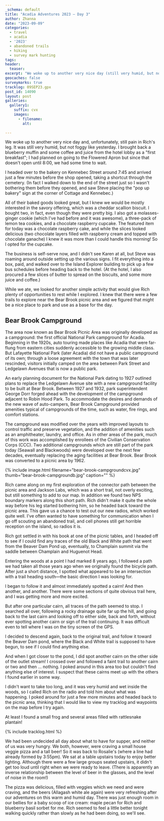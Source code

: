 ```yaml
---
_schema: default
title: "Acadia Adventures 2023 – Day 3"
author: Zhanna
date: "2023-09-09"
categories: 
  - travel
  - acadia
  - '2023'
  - abandoned trails
  - hiking
  - survey mark hunting
tags:
header:
  teaser:
excerpt: "We woke up to another very nice day (still very humid, but not foggy like yesterday) and, unfortunately, still pain in Rich’s leg. I brought back a blueberry muffin and some coffee and juice for him from the hotel lobby so he could take medication; I had planned on going to the Flowered Apron but since that doesn’t open until 8:00, we had some time to wait."
geocaches: false
surveymarks: true
tracklog: 09SEP23.gpx
post_id: 14090
layout: post
galleries:
  gallery1:
    suffix: cvx
    images:
      - filename: 
        alt:                   
    
---
```


<!-- ## Robin Hood Park
https://mouseion.jax.org/postcards/
https://www.vintagemaineimages.com/record/18973/cart
https://timesmachine.nytimes.com/timesmachine/1898/03/05/102107040.pdf?pdf_redirect=true&ip=0
https://digitalcommons.library.umaine.edu/cgi/viewcontent.cgi?article=1105&context=mainehistory pp 42-43

## Bear Brook Campground
https://www.nps.gov/acad/learn/historyculture/historic-campgrounds.htm
http://npshistory.com/publications/acad/clr-blackwoods-seawall-campgrounds.pdf - postcard scan - could also go on hurricane day
https://archive.org/details/culturallandscap00foul/page/16/mode/2up

 -->

We woke up to another very nice day and, unfortunately, still pain in Rich's leg. It was still very humid, but not foggy like yesterday. I brought back a blueberry muffin and some coffee and juice from the hotel lobby as a "first breakfast"; I had planned on going to the Flowered Apron but since that doesn't open until 8:00, we had some time to wait.

I headed over to the bakery on Kennebec Street around 7:45 and arrived just a few minutes before the shop opened, taking a shortcut through the cemetery. (In fact I walked down to the end of the street just so I wasn't bothering them before they opened, and saw Steve placing the "pop up bakery" sign at the corner of Cottage and Kennebec.) 

All of their baked goods looked great, but I knew we would be mostly interested in the savory offering, which was a cheddar scallion biscuit. I bought two, in fact, even though they were pretty big. I also got a molasses-ginger cookie (which I've had before and it was awesome), a three-pack of lemon tea cookies, and a chocolate raspberry cupcake. The featured item for today was a chocolate raspberry cake, and while the slices looked delicious (two chocolate layers filled with raspberry cream and topped with chocolate ganache) I knew it was more than I could handle this morning! So I opted for the cupcake. 

The business is self-serve now, and I didn't see Karen at all, but Steve was roaming around outside setting up the various signs. I fit everything into a box, paid, and walked over to the Island Explorer building to pick up a few bus schedules before heading back to the hotel. (At the hotel, I also procured a few slices of butter to spread on the biscuits, and some more juice and coffee.)

While we ate, we looked for another simple activity that would give Rich plenty of opportunities to rest while I explored. I knew that there were a few trails to explore near the Bear Brook picnic area and we figured that might be a nice place to park and use as a base for the day. 

<div class="history-aside">

<h2>Bear Brook Campground</h2>

<p>The area now known as Bear Brook Picnic Area was originally developed as a campground: the first official National Park campground for Acadia. Beginning in the 1920s, auto touring made places like Acadia that were far-flung from eastern cities suddenly accessible to the growing middle class. But Lafayette National Park (later Acadia) did not have a public campground of its own; through a loose agreement with the town that was later rescinded, visitors initially camped on the area between Park Street and Ledgelawn Avenues that is now a public park.</p>

<p>An early planning document for the National Park dating to 1927 outlined plans to replace the Ledgelawn Avenue site with a new campground facility to be built at Bear Brook. Between 1927 and 1932, park superintendent George Dorr forged ahead with the development of the campground adjacent to Robin Hood Park.  To accommodate the desires and demands of the new wave of auto-campers, Bear Brook Campground provided amenities typical of campgrounds of the time, such as water, fire rings, and comfort stations.</p>

<p>The campground was modified over the years with improved layouts to control traffic and preserve vegetation, and the addition of amenities such as an amphitheater, laundry, and office. As in other areas of the park, much of this work was accomplished by enrollees of the Civilian Conservation Corps (CCC). Two additional campgrounds which are still part of the park today (Seawall and Blackwoods) were developed over the next few decades, eventually replacing the aging facilities at Bear Brook. Bear Brook was converted to a picnic area by 1962.</p>

{% include image.html filename="bear-brook-campgroundcvx.jpg" thumb="bear-brook-campgroundb.jpg" caption="" %}

</div>

Rich came along on my first exploration of the connector path between the picnic area and Jackson Labs, which was a short trail, not overly exciting, but still something to add to our map. In addition we found two NPS boundary markers along this short path. Rich didn't make it quite the whole way before his leg started bothering him, so he headed back toward the picnic area. This gave us a chance to test out our new radios, which worked quite well. I've often wanted to have something for communication when I go off scouting an abandoned trail, and cell phones still get horrible reception on the island, so radios it is.

Rich got settled in with his book at one of the picnic tables, and I headed off to see if I could find any traces of the old Black and White path that went from the Beaver Dam Pond up, eventually, to Champlain summit via the saddle between Champlain and Huguenot Head.

Entering the woods at a point I had marked 8 years ago, I followed a path we had taken all those years ago when we originally found the bicycle path. After just a short distance, I spotted what appeared to be an intersection with a trail heading south—the basic direction I was looking for. 

I began to follow it and almost immediately spotted a cairn! And then another, and another. There were some sections of quite obvious trail here, and I was getting more and more excited. 

But after one particular cairn, all traces of the path seemed to stop. I searched all over, following a rocky drainage quite far up the hill, and going back to the last cairn and looking off to either side, back and forth, without ever spotting another cairn or sign of the trail continuing. It was difficult even to tell where I was on the tiny screen of the GPS. 

I decided to descend again, back to the original trail, and follow it toward the Beaver Dam pond, where the Black and White trail is supposed to have begun, to see if I could find anything else. 

And when I got closer to the pond, I did spot another cairn on the other side of the outlet stream! I crossed over and followed a faint trail to another cairn or two and then ... nothing. I poked around in this area too but couldn't find anything else of interest. I suspect that these cairns meet up with the others I found earlier in some way.

I didn't want to take too long, and it was very humid and wet inside the woods, so I called Rich on the radio and told him about what was happening. I poked around for just a few more minutes and headed back to the picnic area, thinking that I would like to view my tracklog and waypoints on the map before I try again. 

At least I found a small frog and several areas filled with rattlesnake plantain!

{% include tracklog.html %}

We had been undecided all day about what to have for supper, and neither of us was very hungry. We both, however, were craving a small house veggie pizza and a tall beer! So it was back to Rosalie's (where a line had already formed by 3:55pm). We sat at a table upstairs today to enjoy better lighting. Although there were a few large groups seated upstairs, it didn't get too loud until right when we were ready to leave. (There is apparently an inverse relationship between the level of beer in the glasses, and the level of noise in the room!) 

The pizza was delicious, filled with veggies which we need and were craving, and the beers (Allagash white ale again) were very refreshing after our adventures on this warm and humid day. There was just enough room in our bellies for a baby scoop of ice cream: maple pecan for Rich and blueberry basil sorbet for me. Rich seemed to feel a little better tonight walking quickly rather than slowly as he had been doing, so we'll see.

